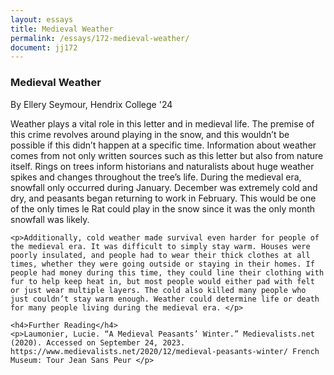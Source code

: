 ```yaml
---
layout: essays
title: Medieval Weather
permalink: /essays/172-medieval-weather/
document: jj172
---
```


<div id="witchcraft" class="essay">
  <h3 class="essay-title">Medieval Weather</h3>
  <div class="essay-author">By Ellery Seymour, Hendrix College '24</div>
  <div class="essay-content">
    <p>Weather plays a vital role in this letter and in medieval life. The premise of this crime revolves around playing in the snow, and this wouldn’t be possible if this didn’t happen at a specific time. Information about weather comes from not only written sources such as this letter but also from nature itself. Rings on trees inform historians and naturalists about huge weather spikes and changes throughout the tree’s life. During the medieval era, snowfall only occurred during January. December was extremely cold and dry, and peasants began returning to work in February. This would be one of the only times le Rat could play in the snow since it was the only month snowfall was likely. </p>

    <p>Additionally, cold weather made survival even harder for people of the medieval era. It was difficult to simply stay warm. Houses were poorly insulated, and people had to wear their thick clothes at all times, whether they were going outside or staying in their homes. If people had money during this time, they could line their clothing with fur to help keep heat in, but most people would either pad with felt or just wear multiple layers. The cold also killed many people who just couldn’t stay warm enough. Weather could determine life or death for many people living during the medieval era. </p>
    
    <h4>Further Reading</h4>
    <p>Laumonier, Lucie. “A Medieval Peasants’ Winter.” Medievalists.net (2020). Accessed on September 24, 2023. https://www.medievalists.net/2020/12/medieval-peasants-winter/ French Museum: Tour Jean Sans Peur </p>
  </div>
</div>
</div>